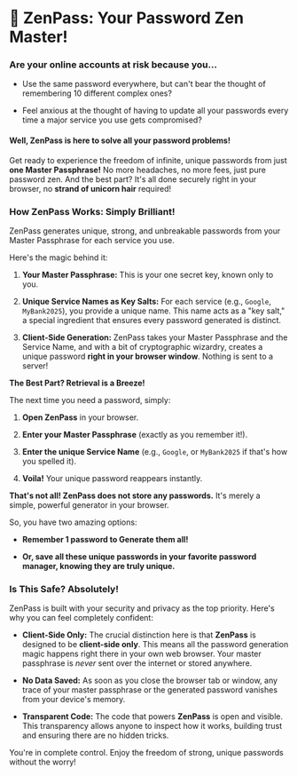 # 👋 ZenPass: Your Password Zen Master!

### Are your online accounts at risk because you...

- Use the same password everywhere, but can't bear the thought of remembering 10 different complex ones?
    
- Feel anxious at the thought of having to update all your passwords every time a major service you use gets compromised?
    

#### Well, ZenPass is here to solve all your password problems!

Get ready to experience the freedom of infinite, unique passwords from just **one Master Passphrase!** No more headaches, no more fees, just pure password zen. And the best part? It's all done securely right in your browser, no **strand of unicorn hair** required!

### How ZenPass Works: Simply Brilliant!

ZenPass generates unique, strong, and unbreakable passwords from your Master Passphrase for each service you use.

Here's the magic behind it:

1. **Your Master Passphrase:** This is your one secret key, known only to you.
    
2. **Unique Service Names as Key Salts:** For each service (e.g., `Google`, `MyBank2025`), you provide a unique name. This name acts as a "key salt," a special ingredient that ensures every password generated is distinct.
    
3. **Client-Side Generation:** ZenPass takes your Master Passphrase and the Service Name, and with a bit of cryptographic wizardry, creates a unique password **right in your browser window**. Nothing is sent to a server!
    

**The Best Part? Retrieval is a Breeze!**

The next time you need a password, simply:

1. **Open ZenPass** in your browser.
    
2. **Enter your Master Passphrase** (exactly as you remember it!).
    
3. **Enter the unique Service Name** (e.g., `Google`, or `MyBank2025` if that's how you spelled it).
    
4. **Voila!** Your unique password reappears instantly.
    

**That's not all! ZenPass does not store any passwords.** It's merely a simple, powerful generator in your browser.

So, you have two amazing options:

- **Remember 1 password to Generate them all!**
    
- **Or, save all these unique passwords in your favorite password manager, knowing they are truly unique.**
    

### Is This Safe? Absolutely!

ZenPass is built with your security and privacy as the top priority. Here's why you can feel completely confident:

- **Client-Side Only:** The crucial distinction here is that **ZenPass** is designed to be **client-side only**. This means all the password generation magic happens right there in your own web browser. Your master passphrase is _never_ sent over the internet or stored anywhere.
    
- **No Data Saved:** As soon as you close the browser tab or window, any trace of your master passphrase or the generated password vanishes from your device's memory.
    
- **Transparent Code:** The code that powers **ZenPass** is open and visible. This transparency allows anyone to inspect how it works, building trust and ensuring there are no hidden tricks.
    

You're in complete control. Enjoy the freedom of strong, unique passwords without the worry!
